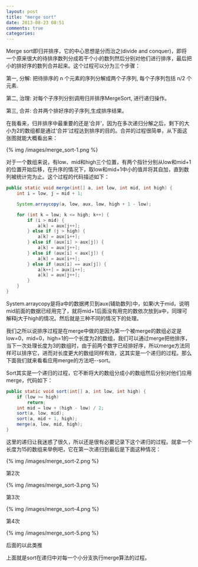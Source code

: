 ```yaml
---
layout: post
title: "merge sort"
date: 2013-08-23 08:51
comments: true
categories: 
---
```

Merge sort即归并排序，它的中心思想是分而治之(divide and conquer)，即将一个原来很大的待排序数列分成若干个小的数列然后分别对他们进行排序，最后把小的排好序的数列合并起来。这个过程可以分为三个步骤：

第一, 分解: 把待排序的 n 个元素的序列分解成两个子序列, 每个子序列包括 n/2 个元素.

第二, 治理: 对每个子序列分别调用归并排序MergeSort, 进行递归操作。

第三, 合并: 合并两个排好序的子序列,生成排序结果。

在我看来，归并排序中最重要的还是‘合并’，因为在多次递归分解之后，剩下的大小为2的数组都是通过‘合并’过程达到排序的目的。合并的过程很简单，从下面这张图就能大概看出来：

<!-- more -->

{% img /images/merge_sort-1.png %}

对于一个数组来说，有low、mid和high三个位置，有两个指针分别从low和mid+1的位置开始后移，在升序的情况下，取low和mid+1中小的值并将其自加，直到数列被统计完为止。这个过程的代码描述如下：
``` java
public static void merge(int[] a, int low, int mid, int high) {
    int i = low, j = mid + 1;

    System.arraycopy(a, low, aux, low, high + 1 - low);

    for (int k = low; k <= high; k++) {
        if (i > mid) {
            a[k] = aux[j++];
        } else if (j > high) {
            a[k] = aux[i++];
        } else if (aux[i] > aux[j]) {
            a[k] = aux[j++];
        } else if (aux[i] < aux[j]) {
            a[k] = aux[i++];
        } else if (aux[i] == aux[j]) {
            a[k++] = aux[i++];
            a[k] = aux[j++];
        }
    }
}
```
System.arraycopy是将a中的数据拷贝到aux(辅助数列)中，如果i大于mid，说明mid前面的数据已经用完了，就将mid+1后面没有用完的数依次放到a中，同理可解释j大于high的情况。然后就是三种不同的情况下的处理。

我们之所以说排序过程是在merge中做的是因为第一个被merge的数组必定是low=0，mid=0，high=1的一个长度为2的数组，我们可以通过merge把他排序，当下一次处理长度为3的数组时，由于前两个数字已经排好序，所以merge方法同样可以排序它，进而对长度更大的数组同样有效，这其实是一个递归的过程。那么下面我们就来看看应用merge的方法吧--sort。

Sort其实是一个递归的过程，它不断将大的数组分成小的数组然后分别对他们应用merge，代码如下：
``` java
public static void sort(int[] a, int low, int high) {
    if (low >= high)
        return;
    int mid = low + (high - low) / 2;
    sort(a, low, mid);
    sort(a, mid + 1, high);
    merge(a, low, mid, high);
}
```
这里的递归让我迷惑了很久，所以还是很有必要记录下这个递归的过程。就拿一个长度为15的数组来举例吧，它在第一次递归到最后是下面这种情况：

{% img /images/merge_sort-2.png %}

第2次

{% img /images/merge_sort-3.png %}

第3次

{% img /images/merge_sort-4.png %}

第4次

{% img /images/merge_sort-5.png %}


后面的以此类推

上面就是sort在递归中对每一个小分支执行merge算法的过程。
